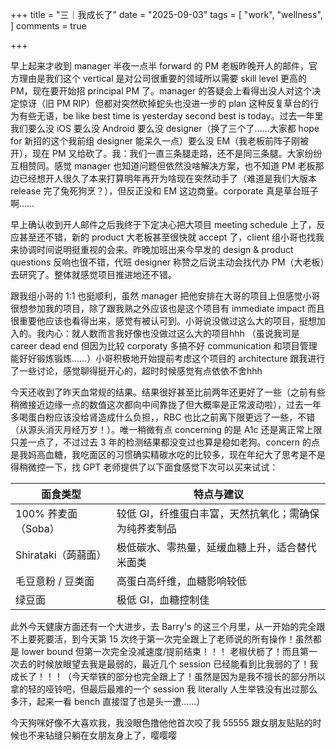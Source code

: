 +++
title = "三｜我成长了"
date = "2025-09-03"
tags = [
    "work",
    "wellness",
]
comments = true

+++

早上起来才收到 manager 半夜一点半 forward 的 PM 老板昨晚开人的邮件，官方理由是我们这个 vertical 是对公司很重要的领域所以需要 skill level 更高的 PM，现在要开始招 principal PM 了。manager 的答疑会上看得出没人对这个决定惊讶（旧 PM RIP）但都对突然砍掉蛇头也没进一步的 plan 这种反复草台的行为有些无语，be like best time is yesterday second best is today。过去一年里我们要么没 iOS 要么没 Android 要么没 designer（换了三个了……大家都 hope for 新招的这个我前组 designer 能呆久一点）要么没 EM（我老板前阵子刚被开），现在 PM 又给砍了。我：我们一直三条腿走路，还不是同三条腿。大家纷纷互相赞同。感觉 manager 也知道问题但依然没啥解决方案，也不知道 PM 老板那边已经想开人很久了本来打算明年再开为啥现在突然动手了（难道是我们大版本 release 完了兔死狗烹？），但反正没和 EM 这边商量。corporate 真是草台班子啊…… 

早上确认收到开人邮件之后我终于下定决心把大项目 meeting schedule 上了，反应甚至还不错，新的 product 大老板甚至很快就 accept 了，client 组小哥也找我来协调时间说明挺重视的会来。昨晚加班出来今早发的 design & product questions 反响也很不错，代班 designer 称赞之后说主动会找代办 PM（大老板）去研究了。整体就感觉项目推进地还不错。

跟我组小哥的 1:1 也挺顺利，虽然 manager 把他安排在大哥的项目上但感觉小哥很想参加我的项目，除了跟我熟之外应该也是这个项目有 immediate impact 而且很重要他应该也看得出来，感觉有被认可到。小哥说没做过这么大的项目，挺想加入的。我内心：就人数而言我好像也没做过这么大的项目hhh （虽说我司是 career dead end 但因为比较 corporaty 多搞不好 communication 和项目管理能好好锻炼锻炼……）小哥积极地开始提前考虑这个项目的 architecture 跟我进行了一些讨论，感觉聊得挺开心的，超时时候感觉有点依依不舍hhh 

今天还收到了昨天血常规的结果。结果很好甚至比前两年还更好了一些（之前有些稍微接近边缘一点的数值这次都向中间靠拢了但大概率是正常波动啦），过去一年多喝蛋白粉应该没给肾造成什么负担，，RBC 也比之前离下限更远了一些，不错（从源头消灭月经万岁！）。唯一稍微有点 concerning 的是 A1c 还是离正常上限只差一点了，不过过去 3 年的检测结果都没变过也算是稳如老狗。concern 的点是我妈高血糖，我吃面区的习惯确实精碳水吃的比较多，现在年纪大了思考是不是得稍微控一下，找 GPT 老师提供了以下面食感觉下次可以买来试试：

| 面食类型           | 特点与建议                        |
| -------------- | ---------------------------- |
| 100% 荞麦面（Soba） | 较低 GI，纤维蛋白丰富，天然抗氧化；需确保为纯荞麦制品 |
| Shirataki（蒟蒻面） | 极低碳水、零热量，延缓血糖上升，适合替代米面类      |
| 毛豆意粉 / 豆类面     | 高蛋白高纤维，血糖影响较低                |
| 绿豆面            | 极低 GI，血糖控制佳                  |

此外今天健康方面还有一个大进步，去 Barry's 的这三个月里，从一开始的完全跟不上要死要活，到今天第 15 次终于第一次完全跟上了老师说的所有操作！虽然都是 lower bound 但第一次完全没减速度/提前结束！！！ 老椒伏枥了！而且第一次去的时候放眼望去我是最弱的，最近几个 session 已经能看到比我弱的了！我成长了！！！（今天举铁的部分也完全跟上了！虽然是因为是我不擅长的部分所以拿的轻的哑铃吧，但最后最难的一个 session 我 literally 人生举铁没有出过那么多汗，起来一看 bench 直接湿了也是头一遭……）

今天狗咪好像不大喜欢我，我没眼色撸他他首次咬了我 55555 跟女朋友贴贴的时候也不来钻缝只躺在女朋友身上了，嘤嘤嘤